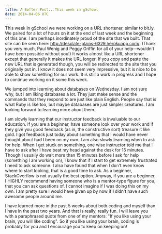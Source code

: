 ```yaml
---
title: A Softer Post...This week in gSchool
date: 2014-04-06 UTC
---
```


This week in gSchool we were working on a URL shortener, similar to bit.ly. We paired for a lot
of hours on it at the end of last week and the beginning of this one. I am perhaps inordinately proud of the site that
we built. That site can be seen here: http://desolate-plains-6329.herokuapp.com/. (Thank you very much, Paul Wenig and
Peggy Griffin for all of your help--wouldn't have been possible without you!) It works almost like a URL shortener except
that generally it makes the URL longer. If you copy and paste the new URL that is generated though, you will be redirected
to the site that you originally put in. I know it does not seem very impressive, but it is nice to be able to show
something for our work. It is still a work in progress and I hope to continue working on it some this week.

We jumped into learning about databases on Wednesday. I am not sure why, but I am liking databases a lot. They just make
sense and the commands that they respond to are just like plain English. People say that is what Ruby is like too, but
maybe databases are just simpler creatures. I am looking forward to learning more about them.

I am slowly learning that our instructor feedback is invaluable to our education. If you are a beginner, have someone
look over your work and if they give you good feedback (as in, the constructive sort) treasure it like gold. I got feedback
just today about something that I would have never thought about had I been on my own. I am also slowly learning when to ask
 for help. When I get stuck on something, one wise instructor told me that I have to ask after I have beat my head against
 the desk for 15 minutes. Though I usually do wait more than 15 minutes before I ask for help (something I am working on),
 I know that if I start to get extremely frustrated I need to ask someone. I also have found that when I don't even know where
 to start looking, that is a good time to ask. As a beginner, StackOverflow is not usually the best option.
Anyway, if you are a beginner, I HIGHLY recommend having someone who is a mentor-type figure for you, that you can ask questions
of. I cannot imagine if I was doing this on my own. I am pretty sure I would have given up by now if I didn't have such awesome
people around me.

I have learned more in the past 5 weeks about both coding and myself than I have in the past two years. And that is really,
really fun. I will leave you with a paraphrased quote from one of my mentors: "If you like using your brain, you will like coding".
 So if you like using your brain, coding is probably for you and I encourage you to keep on keeping on!